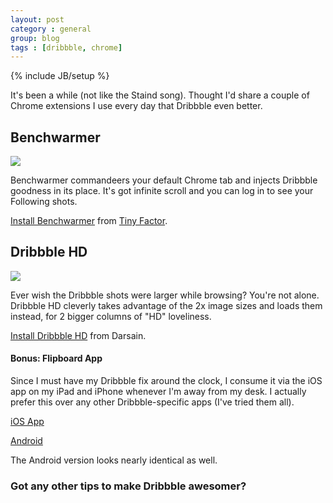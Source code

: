 ```yaml
---
layout: post
category : general
group: blog
tags : [dribbble, chrome]
---
```

{% include JB/setup %}

It's been a while (not like the Staind song). Thought I'd share a couple of Chrome extensions I use every day that Dribbble even better.

## Benchwarmer
<img src="{{ ASSET_PATH }}/images/dribbble/dribbble1.png" />

Benchwarmer commandeers your default Chrome tab and injects Dribbble goodness in its place. It's got infinite scroll and you can log in to see your Following shots.

[Install Benchwarmer](https://chrome.google.com/webstore/detail/benchwarmer-dribbble-tab/lhdjhhpjicomphhjpehdhjenbaamdpnn) from [Tiny Factor](http://www.tinyfactory.co/).

## Dribbble HD
<img src="{{ ASSET_PATH }}/images/dribbble/dribbble1.png" />

Ever wish the Dribbble shots were larger while browsing? You're not alone. Dribbble HD cleverly takes advantage of the 2x image sizes and loads them instead, for 2 bigger columns of "HD" loveliness.

[Install Dribbble HD](https://chrome.google.com/webstore/detail/dribbble-hd/ichgbbciejbjechpkakbegaaenamkpib) from Darsain.

#### Bonus: Flipboard App
Since I must have my Dribbble fix around the clock, I consume it via the iOS app on my iPad and iPhone whenever I'm away from my desk. I actually prefer this over any other Dribbble-specific apps (I've tried them all).

[iOS App](https://itunes.apple.com/us/app/flipboard-your-social-news/id358801284?mt=8)

[Android](https://play.google.com/store/apps/details?id=flipboard.app&hl=en)

The Android version looks nearly identical as well.

### Got any other tips to make Dribbble awesomer?

